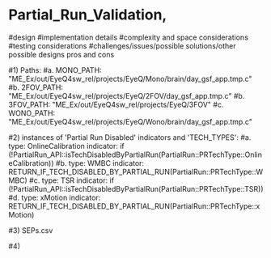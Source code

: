 # Partial_Run_Validation, 
#design 
#implementation details
#complexity and space considerations
#testing considerations
#challenges/issues/possible solutions/other possible designs pros and cons


#1) Paths:
#a. MONO_PATH: "ME_Ex/out/EyeQ4sw_rel/projects/EyeQ/Mono/brain/day_gsf_app.tmp.c"
#b. 2FOV_PATH: "ME_Ex/out/EyeQ4sw_rel/projects/EyeQ/2FOV/day_gsf_app.tmp.c"
#b. 3FOV_PATH: "ME_Ex/out/EyeQ4sw_rel/projects/EyeQ/3FOV"
#c. WONO_PATH: "ME_Ex/out/EyeQ4sw_rel/projects/EyeQ/Wono/brain/day_gsf_app.tmp.c"

#2) instances of 'Partial Run Disabled' indicators and 'TECH_TYPES':
#a. 
    type: OnlineCalibration 
    indicator: if (!PartialRun_API::isTechDisabledByPartialRun(PartialRun::PRTechType::OnlineCalibration))
#b. 
    type: WMBC
    indicator: RETURN_IF_TECH_DISABLED_BY_PARTIAL_RUN(PartialRun::PRTechType::WMBC)
#c.
    type: TSR
    indicator: if (!PartialRun_API::isTechDisabledByPartialRun(PartialRun::PRTechType::TSR))
#d.
    type: xMotion
    indicator: RETURN_IF_TECH_DISABLED_BY_PARTIAL_RUN(PartialRun::PRTechType::xMotion)

#3) SEPs.csv

#4) 

